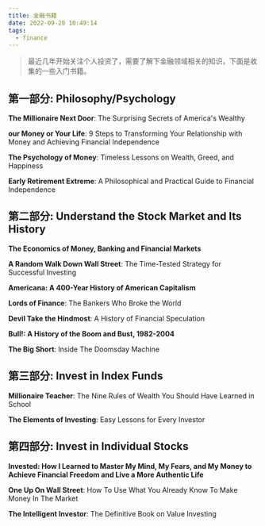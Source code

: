 ```yaml
---
title: 金融书籍
date: 2022-09-20 10:49:14
tags:
  - finance
---
```


> 最近几年开始关注个人投资了，需要了解下金融领域相关的知识，下面是收集的一些入门书籍。

## 第一部分: Philosophy/Psychology

**The Millionaire Next Door**: The Surprising Secrets of America's Wealthy

**our Money or Your Life**: 9 Steps to Transforming Your Relationship with Money and Achieving Financial Independence

**The Psychology of Money**: Timeless Lessons on Wealth, Greed, and Happiness

**Early Retirement Extreme**: A Philosophical and Practical Guide to Financial Independence

## 第二部分: Understand the Stock Market and Its History

**The Economics of Money, Banking and Financial Markets**

**A Random Walk Down Wall Street**: The Time-Tested Strategy for Successful Investing

**Americana: A 400-Year History of American Capitalism**

**Lords of Finance**: The Bankers Who Broke the World

**Devil Take the Hindmost**: A History of Financial Speculation

**Bull!: A History of the Boom and Bust, 1982-2004**

**The Big Short**: Inside The Doomsday Machine

## 第三部分: Invest in Index Funds

**Millionaire Teacher**: The Nine Rules of Wealth You Should Have Learned in School

**The Elements of Investing**: Easy Lessons for Every Investor

## 第四部分: Invest in Individual Stocks

**Invested: How I Learned to Master My Mind, My Fears, and My Money to Achieve Financial Freedom and Live a More Authentic Life**

**One Up On Wall Street**: How To Use What You Already Know To Make Money In The Market

**The Intelligent Investor**: The Definitive Book on Value Investing
